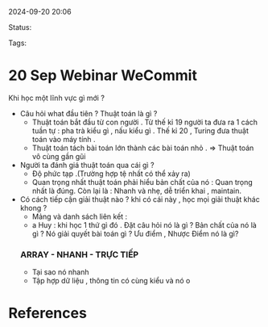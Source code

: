 
2024-09-20 20:06

Status:

Tags:


# 20 Sep Webinar WeCommit

Khi học một lĩnh vực gì mới ? 
- Câu hỏi what đầu tiên ? Thuật toán là gì ?
     -   Thuật toán bắt đầu từ con người . Từ thế kỉ 19 người ta đưa ra 1 cách tuần tự : pha trà kiểu gì , nấu kiểu gì . Thế kỉ 20 , Turing đưa thuật toán vào máy tính . 
     - Thuật toán tách bài toán lớn thành các bài toán nhỏ .
          => Thuật toán vô cùng gần gũi
-  Người ta đánh giá thuật toán qua cái gì ?
    -  Độ phức tạp .(Trường hợp tệ nhất có thể xảy ra) 
    -  Quan trọng nhất thuật toán phải hiểu bản chất của nó : Quan trọng nhất là đúng. Còn lại là : Nhanh và nhẹ, dễ triển khai , maintain.
-  Có cách tiếp cận giải thuật nào ? khi có cái này , học mọi giải thuật khác khong ?
      -  Mảng và danh sách liên kết : 
      - a Huy : khi học 1 thứ gì đó . Đặt câu hỏi nó là gì ? Bản chất của nó là gì ? Nó giải quyết bài toán gì ? Ưu điểm , Nhược Điểm nó là gì?
    ### ARRAY - NHANH - TRỰC TIẾP
      - Tại sao nó nhanh 
      -  Tập hợp dữ liệu , thông tin có cùng kiểu và nó o
# References





